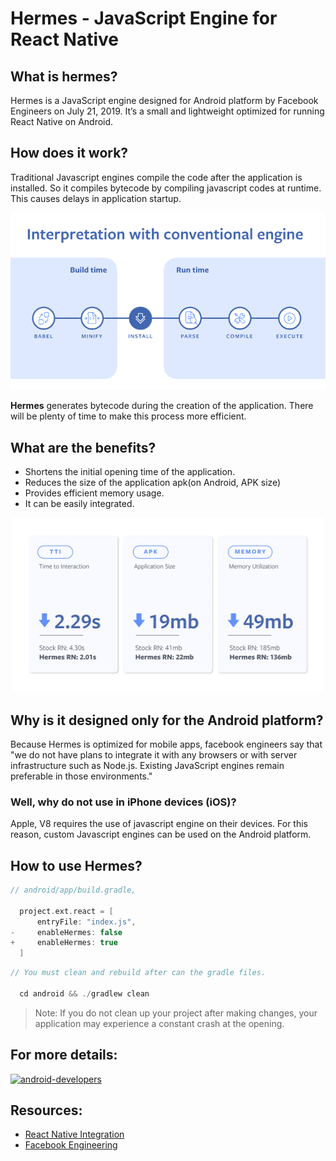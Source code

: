 # Hermes - JavaScript Engine for React Native
## What is hermes?
Hermes is a JavaScript engine designed for Android platform by Facebook Engineers on July 21, 2019.  It’s a small and lightweight optimized for running React Native on Android. 

## How does it work?

Traditional Javascript engines compile the code after the application is installed. So it compiles bytecode by compiling javascript codes at runtime. This causes delays in application startup.

![Hermes Engine Gif](/assets/images/hermes.gif)

<b>Hermes</b> generates bytecode during the creation of the application. There will be plenty of time to make this process more efficient.

## What are the benefits?
- Shortens the initial opening time of the application.
- Reduces the size of the application apk(on Android, APK size)
- Provides efficient memory usage.
- It can be easily integrated.

![Hermes Engine Stats](/assets/images/hermesstats.jpg)

## Why is it designed only for the Android platform?
Because Hermes is optimized for mobile apps, facebook engineers say that "we do not have plans to integrate it with any browsers or with server infrastructure such as Node.js. Existing JavaScript engines remain preferable in those environments."

### Well, why do not use in iPhone devices (iOS)?
Apple, V8 requires the use of javascript engine on their devices. For this reason, custom Javascript engines can be used on the Android platform. 

## How to use Hermes?

```gradle
// android/app/build.gradle,

  project.ext.react = [
      entryFile: "index.js",
-     enableHermes: false
+     enableHermes: true
  ]
```

```java
// You must clean and rebuild after can the gradle files.

  cd android && ./gradlew clean
```

> Note: If you do not clean up your project after making changes, your application may experience a constant crash at the opening.


## For more details:

[![android-developers](https://img.youtube.com/vi/zEjqDWqeDdg/0.jpg)](https://youtu.be/zEjqDWqeDdg)


## Resources:

- [React Native Integration](https://facebook.github.io/react-native/docs/hermes/)
- [Facebook Engineering](https://engineering.fb.com/android/hermes/)